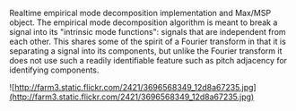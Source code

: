 Realtime empirical mode decomposition implementation and Max/MSP object. The empirical mode decomposition algorithm is meant to break a signal into its "intrinsic mode functions": signals that are independent from each other. This shares some of the spirit of a Fourier transform in that it is separating a signal into its components, but unlike the Fourier transform it does not use such a readily identifiable feature such as pitch adjacency for identifying components.

![http://farm3.static.flickr.com/2421/3696568349_12d8a67235.jpg](http://farm3.static.flickr.com/2421/3696568349_12d8a67235.jpg)